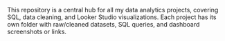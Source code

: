 This repository is a central hub for all my data analytics projects, covering SQL, data cleaning, and Looker Studio visualizations. Each project has its own folder with raw/cleaned datasets, SQL queries, and dashboard screenshots or links.
